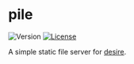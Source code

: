 # pile
![Version](https://img.shields.io/github/package-json/v/zheung/pile?style=flat-square)
[![License](https://img.shields.io/github/license/zheung/pile?style=flat-square)](https://www.gnu.org/licenses/lgpl-3.0-standalone.html)

A simple static file server for [desire](https://github.com/zheung/desire).